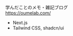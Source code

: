 学んだことのメモ・雑記ブログ<br />
<a href="https://oumelab.com/" target="_blank">https://oumelab.com/</a>

- Next.js
- Tailwind CSS, shadcn/ui